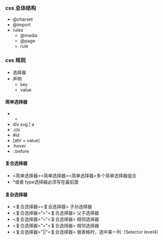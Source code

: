 ### css 总体结构
+ @charset
+ @import
+ rules
    - @media
    - @page
    - rule

### css 规则
+ 选择器
+ 声明
    - key
    - value

#### 简单选择器
+ *
+ div svg | a
+ .cls
+ #id
+ [attr = value]
+ :hover
+ ::before

#### 复合选择器
+ <简单选择器><简单选择器><简单选择器>多个简单选择器组合
+ *或者 type选择器必须写在最前面

#### 复杂选择器
+ <复合选择器><sp><复合选择器> 子孙选择器
+ <复合选择器>">"<复合选择器> 父子选择器
+ <复合选择器>"~"<复合选择器> 相邻选择器
+ <复合选择器>"+"<复合选择器> 相邻选择器
+ <复合选择器>"||"<复合选择器> 做表格时，选中某一列（Selector level4）




